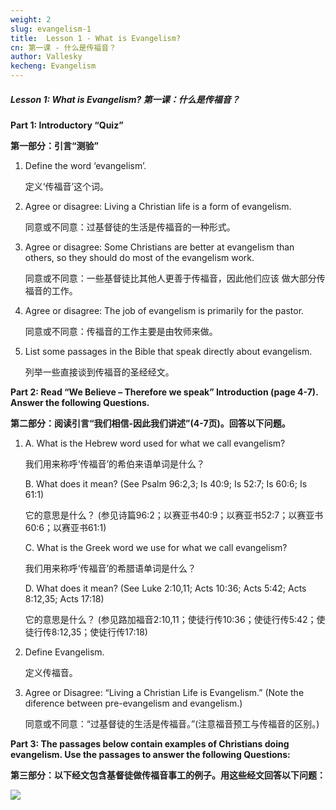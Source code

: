 ```yaml
---
weight: 2
slug: evangelism-1
title:  Lesson 1 - What is Evangelism?
cn: 第一课 - 什么是传福音？
author: Vallesky
kecheng: Evangelism
---
```


##### Lesson 1: What is Evangelism? 第一课：什么是传福音？

**Part 1: Introductory “Quiz”**

**第一部分：引言“测验”**

1. Define the word ‘evangelism’.

    定义‘传福音’这个词。

2. Agree or disagree: Living a Christian life is a form of evangelism.

    同意或不同意：过基督徒的生活是传福音的一种形式。

3. Agree or disagree: Some Christians are better at evangelism than others, so they should do most of the evangelism work.

    同意或不同意：一些基督徒比其他人更善于传福音，因此他们应该 做大部分传福音的工作。

4. Agree or disagree: The job of evangelism is primarily for the pastor.

    同意或不同意：传福音的工作主要是由牧师来做。

5. List some passages in the Bible that speak directly about evangelism.

    列举一些直接谈到传福音的圣经经文。

**Part 2: Read “We Believe – Therefore we speak” Introduction (page 4-7). Answer the following Questions.**

**第二部分：阅读引言“我们相信-因此我们讲述”(4-7页)。回答以下问题。**

1. A. What is the Hebrew word used for what we call evangelism?

    我们用来称呼‘传福音’的希伯来语单词是什么？

    B. What does it mean? (See Psalm 96:2,3; Is 40:9; Is 52:7; Is 60:6; Is 61:1)

    它的意思是什么？ (参见诗篇96:2；以赛亚书40:9；以赛亚书52:7；以赛亚书60:6；以赛亚书61:1)

    C. What is the Greek word we use for what we call evangelism?

    我们用来称呼‘传福音’的希腊语单词是什么？

    D. What does it mean? (See Luke 2:10,11; Acts 10:36; Acts 5:42; Acts 8:12,35; Acts 17:18)

    它的意思是什么？ (参见路加福音2:10,11；使徒行传10:36；使徒行传5:42；使徒行传8:12,35；使徒行传17:18)

2. Define Evangelism.

    定义传福音。

3. Agree or Disagree: “Living a Christian Life is Evangelism.” (Note the diference between pre-evangelism and evangelism.)

    同意或不同意：“过基督徒的生活是传福音。”(注意福音预工与传福音的区别。)

**Part 3: The passages below contain examples of Christians doing evangelism. Use the passages to answer the following Questions:**

**第三部分：以下经文包含基督徒做传福音事工的例子。用这些经文回答以下问题：**


![](/images/note/fycd/1-1.jpg#center)
